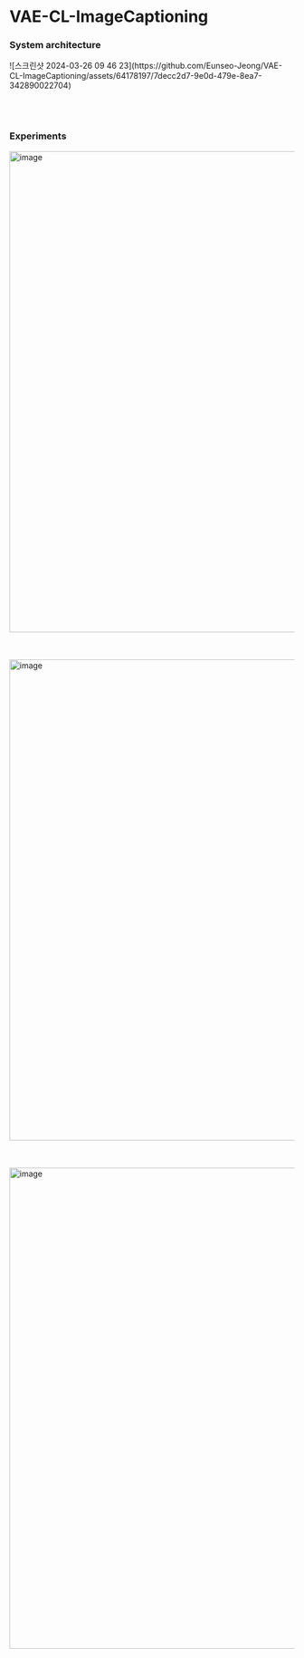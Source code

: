 # VAE-CL-ImageCaptioning

<h3>System architecture</h3>
![스크린샷 2024-03-26 09 46 23](https://github.com/Eunseo-Jeong/VAE-CL-ImageCaptioning/assets/64178197/7decc2d7-9e0d-479e-8ea7-342890022704)

<br></br> 
<h3>Experiments</h3>
<img width="850" alt="image" src="https://user-images.githubusercontent.com/64178197/229816880-9f0dce4c-c9d4-4fa5-9b95-319e05b2cfe1.png">

<br></br> 
<img width="850" alt="image" src="https://user-images.githubusercontent.com/64178197/229817121-79150221-225f-4760-98cd-a305fd1790a5.png">

<br></br>
<img width="850" alt="image" src="https://user-images.githubusercontent.com/64178197/229817158-c4971198-1aaa-439f-85bf-f069dca0c7ea.png">
